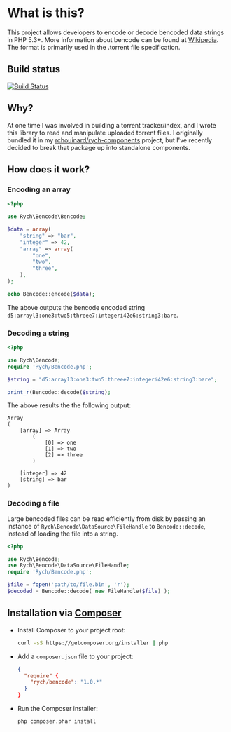 What is this?
=============

This project allows developers to encode or decode bencoded data strings in
PHP 5.3+. More information about bencode can be found at [Wikipedia](http://en.wikipedia.org/wiki/Bencode).
The format is primarily used in the .torrent file specification.

Build status
------------

[![Build Status](https://secure.travis-ci.org/rchouinard/bencode.png?branch=master)](http://travis-ci.org/rchouinard/bencode)

Why?
----

At one time I was involved in building a torrent tracker/index, and I wrote this
library to read and manipulate uploaded torrent files. I originally bundled it
in my [rchouinard/rych-components](https://github.com/rchouinard/rych-components)
project, but I've recently decided to break that package up into standalone
components.

How does it work?
-----------------

### Encoding an array

```php
<?php

use Rych\Bencode\Bencode;

$data = array(
    "string" => "bar",
    "integer" => 42,
    "array" => array(
        "one",
        "two",
        "three",
    ),
);

echo Bencode::encode($data);
```

The above outputs the bencode encoded string `d5:arrayl3:one3:two5:threee7:integeri42e6:string3:bare`.

### Decoding a string

```php
<?php

use Rych\Bencode;
require 'Rych/Bencode.php';

$string = "d5:arrayl3:one3:two5:threee7:integeri42e6:string3:bare";

print_r(Bencode::decode($string);
```

The above results the the following output:
```
Array
(
    [array] => Array
        (
            [0] => one
            [1] => two
            [2] => three
        )

    [integer] => 42
    [string] => bar
)
```

### Decoding a file

Large bencoded files can be read efficiently from disk by passing an instance of `Rych\Bencode\DataSource\FileHandle` to `Bencode::decode`, instead of loading the file into a string.

```php
<?php

use Rych\Bencode;
use Rych\Bencode\DataSource\FileHandle;
require 'Rych/Bencode.php';

$file = fopen('path/to/file.bin', 'r');
$decoded = Bencode::decode( new FileHandle($file) );
```


Installation via [Composer](http://getcomposer.org/)
------------

 * Install Composer to your project root:
    ```bash
    curl -sS https://getcomposer.org/installer | php
    ```

 * Add a `composer.json` file to your project:
    ```json
    {
      "require" {
        "rych/bencode": "1.0.*"
      }
    }
    ```

 * Run the Composer installer:
    ```bash
    php composer.phar install
    ```
